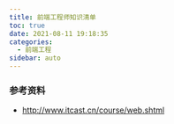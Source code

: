 ```yaml
---
title: 前端工程师知识清单
toc: true
date: 2021-08-11 19:18:35
categories:
  - 前端工程
sidebar: auto
---
```


### 参考资料

- http://www.itcast.cn/course/web.shtml
